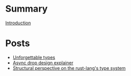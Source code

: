 # Summary

[Introduction](./README.md)

# Posts

- [Unforgettable types](./myosotis.md)
- [Async drop design explainer](./async-drop-design.md)
- [Structural perspective on the rust-lang's type system](./structural-type-system.md)
